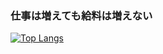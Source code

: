 ### 仕事は増えても給料は増えない
[![Top Langs](https://github-readme-stats.vercel.app/api/top-langs/?username=syalpon)](https://github.com/syalpon/github-readme-stats&show_icons=true&theme=radical)


<!--
**syalpon/syalpon** is a ✨ _special_ ✨ repository because its `README.md` (this file) appears on your GitHub profile.

Here are some ideas to get you started:

- 🔭 I’m currently working on ...
- 🌱 I’m currently learning ...
- 👯 I’m looking to collaborate on ...
- 🤔 I’m looking for help with ...
- 💬 Ask me about ...
- 📫 How to reach me: ...
- 😄 Pronouns: ...
- ⚡ Fun fact: ...
-->
